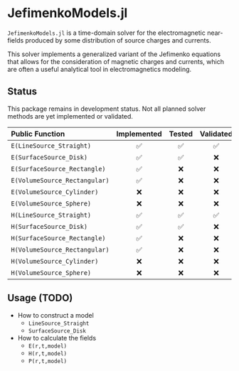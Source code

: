 # JefimenkoModels.jl

`JefimenkoModels.jl` is a time-domain solver for the electromagnetic near-fields produced by some distribution of source charges and currents.

This solver implements a generalized variant of the Jefimenko equations that allows for the consideration of magnetic charges and currents, which are often a useful analytical tool in electromagnetics modeling.

## Status

This package remains in development status. Not all planned solver methods are yet implemented or validated.

| Public Function | Implemented | Tested | Validated |
|:---|:---:|:---:|:---:|
| `E(LineSource_Straight)`       | :white_check_mark: | :white_check_mark: | :white_check_mark: |
| `E(SurfaceSource_Disk)`        | :white_check_mark: | :white_check_mark: | :x: |
| `E(SurfaceSource_Rectangle)`   | :white_check_mark: | :x: | :x: |
| `E(VolumeSource_Rectangular)`  | :white_check_mark: | :x: | :x: |
| `E(VolumeSource_Cylinder)`     | :x: | :x: | :x: |
| `E(VolumeSource_Sphere)`       | :x: | :x: | :x: |
| `H(LineSource_Straight)`       | :white_check_mark: | :white_check_mark: | :white_check_mark: |
| `H(SurfaceSource_Disk)`        | :white_check_mark: | :white_check_mark: | :x: |
| `H(SurfaceSource_Rectangle)`   | :white_check_mark: | :x: | :x: |
| `H(VolumeSource_Rectangular)`  | :white_check_mark: | :x: | :x: |
| `H(VolumeSource_Cylinder)`     | :x: | :x: | :x: |
| `H(VolumeSource_Sphere)`       | :x: | :x: | :x: |

## Usage (TODO)

- How to construct a model
    - `LineSource_Straight`
    - `SurfaceSource_Disk`
- How to calculate the fields
    - `E(r,t,model)`
    - `H(r,t,model)`
    - `P(r,t,model)`
